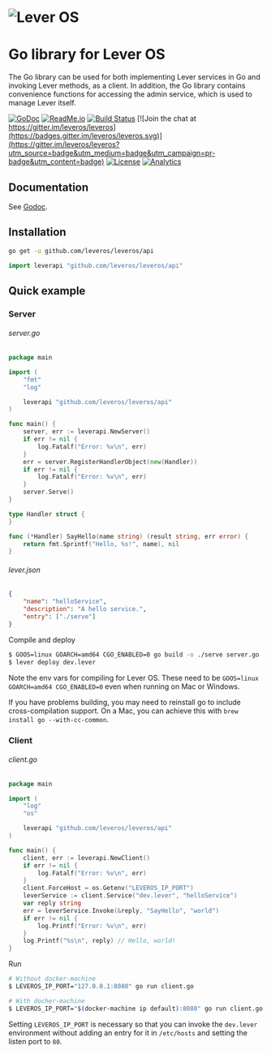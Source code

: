 ![Lever OS](../doc/images/leveros-logo-full-white-bg-v0.2.png "Lever OS")
=========================================================================

Go library for Lever OS
=======================

The Go library can be used for both implementing Lever services in Go and invoking Lever methods, as a client. In addition, the Go library contains convenience functions for accessing the admin service, which is used to manage Lever itself.

[![GoDoc](https://godoc.org/github.com/leveros/leveros/api?status.svg)](https://godoc.org/github.com/leveros/leveros/api) [![ReadMe.io](https://img.shields.io/badge/ReadMe.io-docs-blue.svg)](https://leveros.readme.io/) [![Build Status](https://travis-ci.org/leveros/leveros.svg?branch=master)](https://travis-ci.org/leveros/leveros) [![Join the chat at https://gitter.im/leveros/leveros](https://badges.gitter.im/leveros/leveros.svg)](https://gitter.im/leveros/leveros?utm_source=badge&utm_medium=badge&utm_campaign=pr-badge&utm_content=badge) [![License](https://img.shields.io/badge/license-Apache--2.0-blue.svg)](http://www.apache.org/licenses/LICENSE-2.0) [![Analytics](https://ga-beacon.appspot.com/UA-77293003-2/github.com/leveros/leveros/api?pixel)](https://github.com/igrigorik/ga-beacon)

Documentation
-------------

See [Godoc](https://godoc.org/github.com/leveros/leveros/api).

Installation
------------

```bash
go get -u github.com/leveros/leveros/api
```

```go
import leverapi "github.com/leveros/leveros/api"
```

Quick example
-------------

### Server

###### server.go

```go
package main

import (
	"fmt"
	"log"

	leverapi "github.com/leveros/leveros/api"
)

func main() {
	server, err := leverapi.NewServer()
	if err != nil {
		log.Fatalf("Error: %v\n", err)
	}
	err = server.RegisterHandlerObject(new(Handler))
	if err != nil {
		log.Fatalf("Error: %v\n", err)
	}
	server.Serve()
}

type Handler struct {
}

func (*Handler) SayHello(name string) (result string, err error) {
	return fmt.Sprintf("Hello, %s!", name), nil
}
```

###### lever.json

```json
{
    "name": "helloService",
    "description": "A hello service.",
    "entry": ["./serve"]
}
```

Compile and deploy

```bash
$ GOOS=linux GOARCH=amd64 CGO_ENABLED=0 go build -o ./serve server.go
$ lever deploy dev.lever
```

Note the env vars for compiling for Lever OS. These need to be
`GOOS=linux GOARCH=amd64 CGO_ENABLED=0` even when running on Mac or Windows.

If you have problems building, you may need to reinstall go to include
cross-compilation support. On a Mac, you can achieve this with
`brew install go --with-cc-common`.

### Client

###### client.go

```go
package main

import (
	"log"
	"os"

	leverapi "github.com/leveros/leveros/api"
)

func main() {
    client, err := leverapi.NewClient()
    if err != nil {
		log.Fatalf("Error: %v\n", err)
	}
	client.ForceHost = os.Getenv("LEVEROS_IP_PORT")
    leverService := client.Service("dev.lever", "helloService")
    var reply string
    err = leverService.Invoke(&reply, "SayHello", "world")
    if err != nil {
        log.Printf("Error: %v\n", err)
    }
    log.Printf("%s\n", reply) // Hello, world!
}
```

Run

```bash
# Without docker-machine
$ LEVEROS_IP_PORT="127.0.0.1:8080" go run client.go

# With docher-machine
$ LEVEROS_IP_PORT="$(docker-machine ip default):8080" go run client.go
```

Setting `LEVEROS_IP_PORT` is necessary so that you can invoke the `dev.lever` environment without adding an entry for it in `/etc/hosts` and setting the listen port to `80`.

